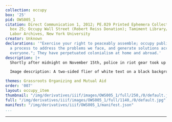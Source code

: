 ```yaml
---
collection: occupy
box: '25'
pid: OWS005_1
citation: Direct Communication 1, 2012; PE.029 Printed Ephemera Collection on Subjects;
  box 25; Occupy Wall Street (Robert Reiss Donation); Tamiment Library/Robert F. Wagner
  Labor Archives, New York University
creator: Unknown
declarations: '"Exercise your right to peaceably assemble; occupy public space;  create
  a process to address the problems we face, and generate solutions accessible to
  everyone."; They have perpetuated colonialism at home and abroad.'
description: |+
  Shortly after midnight on November 15th, police in riot gear took up strategic positions around Zucotti Park, and around 12:45, they began making dispersal orders via loudspeaker. By 1 AM, the park was completely fenced off and no one was allowed beyond the police barricades. Emergency texts, tweets, and livestreamed recordings made their way througout the city's activitst networks: Occupy Wall Street was being evicted. Protesters quickly made their way downtown to defend  the park and those who resisted the cops were pepper sprayed, beaten, and arrested. In two short hours, much of the two month-long Occupy Wall Street encampment was destroyed. By 5 am, city sanitation dump trucks carried away the bulk of the encampment's infrastructure. Occupiers would later sue the city over its destruction of more than 3,000 books from the People's Library, computers -- which the city had ensured were recoverable, bicycles that were used to generate electricity, and more. In the following months, Occupy existed and persisted in a kind of exile, searching for a new home. More than 50 protesters, including clergy members, were arrested the following month during the D17 action to occupy Duarte Square and the ensuing march. This flyer discusses the Occupy movement after the eviction, noting that "We occupied Zuccott Park as a provoation, but that became beside the point. Living together and building a community quickly captured our attention." In this way, the flyer, in the form of a "direct communication" poses that the real and persisting  threat of Occupy to the status quo, to the police, and to the ruling elite, is the establishment of a "self-contained functional community" that does not rely on capitalist and carceral systems.

  Image description: A two-sided flier of white text on a black background. The flier provides texts that notes "We are not trying to return to Zuccotti Park" and instead offers lessons, strategy, and ideas learned in the first two months of the Occupy Wall Street encampment, resisting the police state, and suggests "how to undo this mess." The flier incorporates imagery of bodies including the outline of a human form in white; a head, in profile, in black; a body with its arms reaching upwards; and two raised fists that are shackled by handcuffs.

themes: Grassroots Organizing and Mutual Aid
order: '007'
layout: occupy_item
thumbnail: "/img/derivatives/iiif/images/OWS005_1/full/250,/0/default.jpg"
full: "/img/derivatives/iiif/images/OWS005_1/full/1140,/0/default.jpg"
manifest: "/img/derivatives/iiif/OWS005_1/manifest.json"
...
```

---
